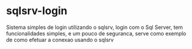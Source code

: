 # sqlsrv-login
Sistema simples de login utilizando o sqlsrv, login com o Sql Server, tem funcionalidades simples, e um pouco de seguranca, serve como exemplo de como efetuar a conexao usando o sqlsrv
